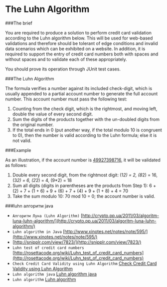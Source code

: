 The Luhn Algorithm
==================

###The brief

You are required to produce a solution to perform credit card validation according to the Luhn
algorithm below. This will be used for web-based validations and therefore should be tolerant of
edge conditions and invalid data scenarios which can be exhibited on a website. In addition, it is
required to support the entry of credit card numbers both with spaces and without spaces and to
validate each of these appropriately.

You should prove its operation through JUnit test cases.


###The Luhn Algorithm

The formula verifies a number against its included check-digit, which is usually appended to a partial 
account number to generate the full account number. This account number must pass the following
test:

1. Counting from the check digit, which is the rightmost, and moving left, double the value of every 
second digit.
2. Sum the digits of the products together with the un-doubled digits from the original number.
3. If the total ends in 0 (put another way, if the total modulo 10 is congruent to 0), then the number is
valid according to the Luhn formula; else it is not valid.


###Example

As an illustration, if the account number is [49927398716](https://en.wikipedia.org/wiki/Luhn_algorithm), it will be validated as follows:

1. Double every second digit, from the rightmost digit:
(1*2) = 2, (8*2) = 16, (3*2) = 6, (2*2) = 4, (9*2) = 18
2. Sum all digits (digits in parentheses are the products from Step 1):
6 + (2) + 7 + (1 + 6) + 9 + (6) + 7 + (4) + 9 + (1 + 8) + 4 = 70
3. Take the sum modulo 10: 70 mod 10 = 0; the account number is valid.


###luhn алгоритм java

* `Алгоритм Луна (Luhn Algorithm)` [http://crypto.pp.ua/2011/03/algoritm-luna-luhn-algorithm/](http://crypto.pp.ua/2011/03/algoritm-luna-luhn-algorithm/)
* `Luhn algorithm in Java` [http://www.xinotes.net/notes/note/595/](http://www.xinotes.net/notes/note/595/)
* [http://snipplr.com/view/7823/](http://snipplr.com/view/7823/)
* `Luhn test of credit card numbers` [http://rosettacode.org/wiki/Luhn_test_of_credit_card_numbers](http://rosettacode.org/wiki/Luhn_test_of_credit_card_numbers)
* `Check Credit Card Validity using Luhn Algorithm` [Check Credit Card Validity using Luhn Algorithm](http://stackoverflow.com/questions/20740444/check-credit-card-validity-using-luhn-algorithm)
* `Luhn algorithm java` [Luhn algorithm java](http://stackoverflow.com/questions/26383926/luhn-algorithm-java)
* `Luhn algorithm` [Luhn algorithm](https://en.wikipedia.org/wiki/Luhn_algorithm)
